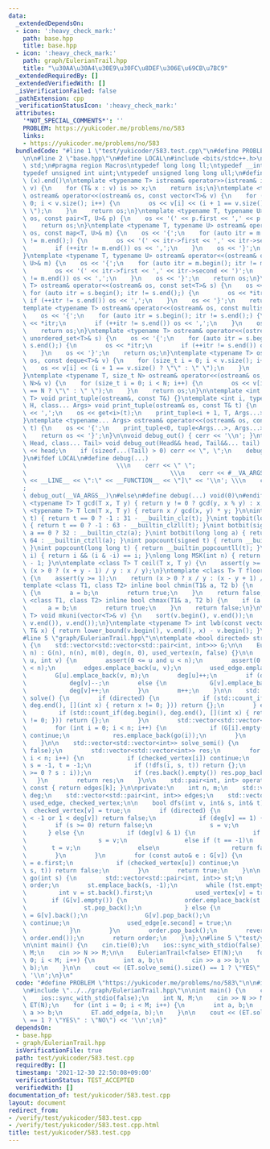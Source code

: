 ```yaml
---
data:
  _extendedDependsOn:
  - icon: ':heavy_check_mark:'
    path: base.hpp
    title: base.hpp
  - icon: ':heavy_check_mark:'
    path: graph/EulerianTrail.hpp
    title: "\u30AA\u30A4\u30E9\u30FC\u8DEF\u306E\u69CB\u7BC9"
  _extendedRequiredBy: []
  _extendedVerifiedWith: []
  _isVerificationFailed: false
  _pathExtension: cpp
  _verificationStatusIcon: ':heavy_check_mark:'
  attributes:
    '*NOT_SPECIAL_COMMENTS*': ''
    PROBLEM: https://yukicoder.me/problems/no/583
    links:
    - https://yukicoder.me/problems/no/583
  bundledCode: "#line 1 \"test/yukicoder/583.test.cpp\"\n#define PROBLEM \"https://yukicoder.me/problems/no/583\"\
    \n\n#line 2 \"base.hpp\"\n#define LOCAL\n#include <bits/stdc++.h>\nusing namespace\
    \ std;\n#pragma region Macros\ntypedef long long ll;\ntypedef __int128_t i128;\n\
    typedef unsigned int uint;\ntypedef unsigned long long ull;\n#define ALL(x) (x).begin(),\
    \ (x).end()\n\ntemplate <typename T> istream& operator>>(istream& is, vector<T>&\
    \ v) {\n    for (T& x : v) is >> x;\n    return is;\n}\ntemplate <typename T>\
    \ ostream& operator<<(ostream& os, const vector<T>& v) {\n    for (size_t i =\
    \ 0; i < v.size(); i++) {\n        os << v[i] << (i + 1 == v.size() ? \"\" : \"\
    \ \");\n    }\n    return os;\n}\ntemplate <typename T, typename U> ostream& operator<<(ostream&\
    \ os, const pair<T, U>& p) {\n    os << '(' << p.first << ',' << p.second << ')';\n\
    \    return os;\n}\ntemplate <typename T, typename U> ostream& operator<<(ostream&\
    \ os, const map<T, U>& m) {\n    os << '{';\n    for (auto itr = m.begin(); itr\
    \ != m.end();) {\n        os << '(' << itr->first << ',' << itr->second << ')';\n\
    \        if (++itr != m.end()) os << ',';\n    }\n    os << '}';\n    return os;\n\
    }\ntemplate <typename T, typename U> ostream& operator<<(ostream& os, const unordered_map<T,\
    \ U>& m) {\n    os << '{';\n    for (auto itr = m.begin(); itr != m.end();) {\n\
    \        os << '(' << itr->first << ',' << itr->second << ')';\n        if (++itr\
    \ != m.end()) os << ',';\n    }\n    os << '}';\n    return os;\n}\ntemplate <typename\
    \ T> ostream& operator<<(ostream& os, const set<T>& s) {\n    os << '{';\n   \
    \ for (auto itr = s.begin(); itr != s.end();) {\n        os << *itr;\n       \
    \ if (++itr != s.end()) os << ',';\n    }\n    os << '}';\n    return os;\n}\n\
    template <typename T> ostream& operator<<(ostream& os, const multiset<T>& s) {\n\
    \    os << '{';\n    for (auto itr = s.begin(); itr != s.end();) {\n        os\
    \ << *itr;\n        if (++itr != s.end()) os << ',';\n    }\n    os << '}';\n\
    \    return os;\n}\ntemplate <typename T> ostream& operator<<(ostream& os, const\
    \ unordered_set<T>& s) {\n    os << '{';\n    for (auto itr = s.begin(); itr !=\
    \ s.end();) {\n        os << *itr;\n        if (++itr != s.end()) os << ',';\n\
    \    }\n    os << '}';\n    return os;\n}\ntemplate <typename T> ostream& operator<<(ostream&\
    \ os, const deque<T>& v) {\n    for (size_t i = 0; i < v.size(); i++) {\n    \
    \    os << v[i] << (i + 1 == v.size() ? \"\" : \" \");\n    }\n    return os;\n\
    }\ntemplate <typename T, size_t N> ostream& operator<<(ostream& os, const array<T,\
    \ N>& v) {\n    for (size_t i = 0; i < N; i++) {\n        os << v[i] << (i + 1\
    \ == N ? \"\" : \" \");\n    }\n    return os;\n}\n\ntemplate <int i, typename\
    \ T> void print_tuple(ostream&, const T&) {}\ntemplate <int i, typename T, typename\
    \ H, class... Args> void print_tuple(ostream& os, const T& t) {\n    if (i) os\
    \ << ',';\n    os << get<i>(t);\n    print_tuple<i + 1, T, Args...>(os, t);\n\
    }\ntemplate <typename... Args> ostream& operator<<(ostream& os, const tuple<Args...>&\
    \ t) {\n    os << '{';\n    print_tuple<0, tuple<Args...>, Args...>(os, t);\n\
    \    return os << '}';\n}\n\nvoid debug_out() { cerr << '\\n'; }\ntemplate <class\
    \ Head, class... Tail> void debug_out(Head&& head, Tail&&... tail) {\n    cerr\
    \ << head;\n    if (sizeof...(Tail) > 0) cerr << \", \";\n    debug_out(move(tail)...);\n\
    }\n#ifdef LOCAL\n#define debug(...)                                          \
    \                         \\\n    cerr << \" \";                             \
    \                                        \\\n    cerr << #__VA_ARGS__ << \" :[\"\
    \ << __LINE__ << \":\" << __FUNCTION__ << \"]\" << '\\n'; \\\n    cerr << \" \"\
    ;                                                                     \\\n   \
    \ debug_out(__VA_ARGS__)\n#else\n#define debug(...) void(0)\n#endif\n\ntemplate\
    \ <typename T> T gcd(T x, T y) { return y != 0 ? gcd(y, x % y) : x; }\ntemplate\
    \ <typename T> T lcm(T x, T y) { return x / gcd(x, y) * y; }\n\nint topbit(signed\
    \ t) { return t == 0 ? -1 : 31 - __builtin_clz(t); }\nint topbit(long long t)\
    \ { return t == 0 ? -1 : 63 - __builtin_clzll(t); }\nint botbit(signed a) { return\
    \ a == 0 ? 32 : __builtin_ctz(a); }\nint botbit(long long a) { return a == 0 ?\
    \ 64 : __builtin_ctzll(a); }\nint popcount(signed t) { return __builtin_popcount(t);\
    \ }\nint popcount(long long t) { return __builtin_popcountll(t); }\nbool ispow2(int\
    \ i) { return i && (i & -i) == i; }\nlong long MSK(int n) { return (1LL << n)\
    \ - 1; }\n\ntemplate <class T> T ceil(T x, T y) {\n    assert(y >= 1);\n    return\
    \ (x > 0 ? (x + y - 1) / y : x / y);\n}\ntemplate <class T> T floor(T x, T y)\
    \ {\n    assert(y >= 1);\n    return (x > 0 ? x / y : (x - y + 1) / y);\n}\n\n\
    template <class T1, class T2> inline bool chmin(T1& a, T2 b) {\n    if (a > b)\
    \ {\n        a = b;\n        return true;\n    }\n    return false;\n}\ntemplate\
    \ <class T1, class T2> inline bool chmax(T1& a, T2 b) {\n    if (a < b) {\n  \
    \      a = b;\n        return true;\n    }\n    return false;\n}\n\ntemplate <typename\
    \ T> void mkuni(vector<T>& v) {\n    sort(v.begin(), v.end());\n    v.erase(unique(v.begin(),\
    \ v.end()), v.end());\n}\ntemplate <typename T> int lwb(const vector<T>& v, const\
    \ T& x) { return lower_bound(v.begin(), v.end(), x) - v.begin(); }\n#pragma endregion\n\
    #line 5 \"graph/EulerianTrail.hpp\"\n\ntemplate <bool directed> struct EulerianTrail\
    \ {\n    std::vector<std::vector<std::pair<int, int>>> G;\n\n    EulerianTrail(int\
    \ n) : G(n), n(n), m(0), deg(n, 0), used_vertex(n, false) {}\n\n    void add_edge(int\
    \ u, int v) {\n        assert(0 <= u and u < n);\n        assert(0 <= v and v\
    \ < n);\n        edges.emplace_back(u, v);\n        used_edge.emplace_back(false);\n\
    \        G[u].emplace_back(v, m);\n        deg[u]++;\n        if (directed)\n\
    \            deg[v]--;\n        else {\n            G[v].emplace_back(u, m);\n\
    \            deg[v]++;\n        }\n        m++;\n    }\n\n    std::vector<std::vector<int>>\
    \ solve() {\n        if (directed) {\n            if (std::count_if(deg.begin(),\
    \ deg.end(), [](int x) { return x != 0; })) return {};\n        } else {\n   \
    \         if (std::count_if(deg.begin(), deg.end(), [](int x) { return (x & 1)\
    \ != 0; })) return {};\n        }\n        std::vector<std::vector<int>> res;\n\
    \        for (int i = 0; i < n; i++) {\n            if (G[i].empty() or used_vertex[i])\
    \ continue;\n            res.emplace_back(go(i));\n        }\n        return res;\n\
    \    }\n\n    std::vector<std::vector<int>> solve_semi() {\n        checked_vertex.assign(n,\
    \ false);\n        std::vector<std::vector<int>> res;\n        for (int i = 0;\
    \ i < n; i++) {\n            if (checked_vertex[i]) continue;\n            int\
    \ s = -1, t = -1;\n            if (!dfs(i, s, t)) return {};\n            res.emplace_back(go(s\
    \ >= 0 ? s : i));\n            if (res.back().empty()) res.pop_back();\n     \
    \   }\n        return res;\n    }\n\n    std::pair<int, int> operator[](int k)\
    \ const { return edges[k]; }\n\nprivate:\n    int n, m;\n    std::vector<int>\
    \ deg;\n    std::vector<std::pair<int, int>> edges;\n    std::vector<bool> used_vertex,\
    \ used_edge, checked_vertex;\n\n    bool dfs(int v, int& s, int& t) {\n      \
    \  checked_vertex[v] = true;\n        if (directed) {\n            if (deg[v]\
    \ < -1 or 1 < deg[v]) return false;\n            if (deg[v] == 1) {\n        \
    \        if (s >= 0) return false;\n                s = v;\n            }\n  \
    \      } else {\n            if (deg[v] & 1) {\n                if (s == -1)\n\
    \                    s = v;\n                else if (t == -1)\n             \
    \       t = v;\n                else\n                    return false;\n    \
    \        }\n        }\n        for (const auto& e : G[v]) {\n            int u\
    \ = e.first;\n            if (checked_vertex[u]) continue;\n            if (!dfs(u,\
    \ s, t)) return false;\n        }\n        return true;\n    }\n\n    std::vector<int>\
    \ go(int s) {\n        std::vector<std::pair<int, int>> st;\n        std::vector<int>\
    \ order;\n        st.emplace_back(s, -1);\n        while (!st.empty()) {\n   \
    \         int v = st.back().first;\n            used_vertex[v] = true;\n     \
    \       if (G[v].empty()) {\n                order.emplace_back(st.back().second);\n\
    \                st.pop_back();\n            } else {\n                auto e\
    \ = G[v].back();\n                G[v].pop_back();\n                if (used_edge[e.second])\
    \ continue;\n                used_edge[e.second] = true;\n                st.emplace_back(e);\n\
    \            }\n        }\n        order.pop_back();\n        reverse(order.begin(),\
    \ order.end());\n        return order;\n    }\n};\n#line 5 \"test/yukicoder/583.test.cpp\"\
    \n\nint main() {\n    cin.tie(0);\n    ios::sync_with_stdio(false);\n    int N,\
    \ M;\n    cin >> N >> M;\n\n    EulerianTrail<false> ET(N);\n    for (int i =\
    \ 0; i < M; i++) {\n        int a, b;\n        cin >> a >> b;\n        ET.add_edge(a,\
    \ b);\n    }\n\n    cout << (ET.solve_semi().size() == 1 ? \"YES\" : \"NO\") <<\
    \ '\\n';\n}\n"
  code: "#define PROBLEM \"https://yukicoder.me/problems/no/583\"\n\n#include \"../../base.hpp\"\
    \n#include \"../../graph/EulerianTrail.hpp\"\n\nint main() {\n    cin.tie(0);\n\
    \    ios::sync_with_stdio(false);\n    int N, M;\n    cin >> N >> M;\n\n    EulerianTrail<false>\
    \ ET(N);\n    for (int i = 0; i < M; i++) {\n        int a, b;\n        cin >>\
    \ a >> b;\n        ET.add_edge(a, b);\n    }\n\n    cout << (ET.solve_semi().size()\
    \ == 1 ? \"YES\" : \"NO\") << '\\n';\n}"
  dependsOn:
  - base.hpp
  - graph/EulerianTrail.hpp
  isVerificationFile: true
  path: test/yukicoder/583.test.cpp
  requiredBy: []
  timestamp: '2021-12-30 22:50:08+09:00'
  verificationStatus: TEST_ACCEPTED
  verifiedWith: []
documentation_of: test/yukicoder/583.test.cpp
layout: document
redirect_from:
- /verify/test/yukicoder/583.test.cpp
- /verify/test/yukicoder/583.test.cpp.html
title: test/yukicoder/583.test.cpp
---
```

